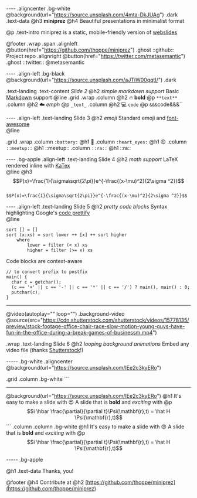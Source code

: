 ---- .aligncenter .bg-white
@background(url="https://source.unsplash.com/4mta-DkJUAg") .dark
.text-data  @h3 **miniprez** 
@h4 Beautiful presentations in minimalist format <br>

@p .text-intro 
  miniprez is a static, mobile-friendly version of [webslides](https://github.com/jlantunez/webslides)

@footer
 .wrap
  .span
   .alignleft
     @button(href="https://github.com/thoppe/miniprez") .ghost ::github:: Project repo
   .alignright
     @button(href="https://twitter.com/metasemantic") .ghost ::twitter:: @metasemantic

---- .align-left .bg-black
@background(url="https://source.unsplash.com/aJTiW00qqtI/") .dark

.text-landing .text-content _Slide 2_
@h2 _simple markdown support_
Basic [Markdown](https://daringfireball.net/projects/markdown/syntax) support
@line
 .grid .wrap
  .column
    @h2 :fire: **bold**
    @p `**text**`
  .column
    @h2 :cloud: _emph_
    @p `_text_`
  .column
    @h2 :computer: `code`
    @p `&&&`code&&&`` 

---- .align-left
.text-landing Slide 3
@h2 _emoji_
Standard emoji and [font-awesome](http://fontawesome.io/)  
@line

 .grid .wrap
  .column `:battery:`
    @h1 :battery:
  .column `:heart_eyes:`
    @h1 :heart_eyes:
  .column `::meetup::`
    @h1 ::meetup::
  .column `::ra::`
    @h1 ::ra:: 

---- .bg-apple .align-left
.text-landing Slide 4
@h2 _math support_
LaTeX rendered inline with [KaTex](https://github.com/Khan/KaTeX)  
@line
@h3
  $$P(x)=\frac{1}{\sigma\sqrt{2\pi}}e^{-\frac{(x-\mu)^2}{2\sigma ^2}}$$
<br>
`$$P(x)=\frac{1}{\sigma\sqrt{2\pi}}e^{-\frac{(x-\mu)^2}{2\sigma ^2}}$$`

---- .align-left 
.text-landing Slide 5
@h2 _pretty code blocks_
Syntax highlighting Google's [code prettify](https://github.com/google/code-prettify)  
@line
```
sort [] = []
sort (x:xs) = sort lower ++ [x] ++ sort higher
    where
        lower = filter (< x) xs
        higher = filter (>= x) xs
```
Code blocks are context-aware
```
// to convert prefix to postfix
main() {
  char c = getchar();
  (c == '+' || c == '-' || c == '*' || c == '/') ? main(), main() : 0;
  putchar(c);
} 
```

-----
@video(autoplay="" loop="") .background-video 
  @source(src="https://cdn.shutterstock.com/shutterstock/videos/15778135/preview/stock-footage-office-chair-race-slow-motion-young-guys-have-fun-in-the-office-during-a-break-games-of-businessm.mp4")

.wrap
 .text-landing Slide 6
 @h2 _looping background animations_
 Embed any video file (thanks [Shutterstock](https://www.shutterstock.com/)!)


----- .bg-white .aligncenter
@background(url="https://source.unsplash.com/IEe2c3kyERo") 

  .grid 
   .column .bg-white
    ```
- - - -
@background(url="https://source.unsplash.com/IEe2c3kyERo") 
@h1 It's easy to make a slide with :heart_eyes:
A slide that is **bold** and _exciting_ with
@p $$i \hbar \frac{\partial}{\partial t}\Psi(\mathbf{r},t) = \hat H \Psi(\mathbf{r},t)$$
    ```
   .column
   .column .bg-white
    @h1 It's easy to make a slide with :heart_eyes:
    A slide that is **bold** and _exciting_ with
    @p $$i \hbar \frac{\partial}{\partial t}\Psi(\mathbf{r},t) = \hat H \Psi(\mathbf{r},t)$$

----- .bg-apple

@h1 .text-data Thanks, you!

@footer
  @h4 Contribute at
  @h2 [https://github.com/thoppe/miniprez](https://github.com/thoppe/miniprez)